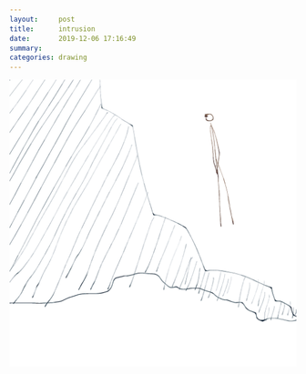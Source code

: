 ```yaml
---
layout:     post
title:      intrusion
date:       2019-12-06 17:16:49
summary:    
categories: drawing
---
```

![intrusion](/images/diary/intrusion.png ".")

